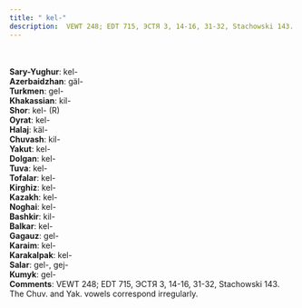 ```yaml
---
title: " kel-"
description:  VEWT 248; EDT 715, ЭСТЯ 3, 14-16, 31-32, Stachowski 143. The Chuv. and Yak. vowels correspond irregularly.
---
```

<strong></strong><br><br>
<strong>Sary-Yughur</strong>:  kel-<br>
<strong>Azerbaidzhan</strong>:  gäl-<br>
<strong>Turkmen</strong>:  gel-<br>
<strong>Khakassian</strong>:  kil-<br>
<strong>Shor</strong>:  kel- (R)<br>
<strong>Oyrat</strong>:  kel-<br>
<strong>Halaj</strong>:  käl-<br>
<strong>Chuvash</strong>:  kil-<br>
<strong>Yakut</strong>:  kel-<br>
<strong>Dolgan</strong>:  kel-<br>
<strong>Tuva</strong>:  kel-<br>
<strong>Tofalar</strong>:  kel-<br>
<strong>Kirghiz</strong>:  kel-<br>
<strong>Kazakh</strong>:  kel-<br>
<strong>Noghai</strong>:  kel-<br>
<strong>Bashkir</strong>:  kil-<br>
<strong>Balkar</strong>:  kel-<br>
<strong>Gagauz</strong>:  gel-<br>
<strong>Karaim</strong>:  kel-<br>
<strong>Karakalpak</strong>:  kel-<br>
<strong>Salar</strong>:  gel-, gej-<br>
<strong>Kumyk</strong>:  gel-<br>
<strong>Comments</strong>:  VEWT 248; EDT 715, ЭСТЯ 3, 14-16, 31-32, Stachowski 143. The Chuv. and Yak. vowels correspond irregularly.<br>


